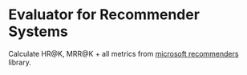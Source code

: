 # Evaluator for Recommender Systems

Calculate HR@K, MRR@K + all metrics from [microsoft recommenders](https://microsoft-recommenders.readthedocs.io/en/latest/evaluation.html#module-recommenders.evaluation.python_evaluation) library.
